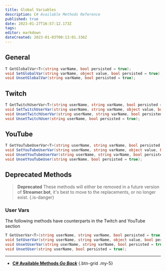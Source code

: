 ```yaml
---
title: Global Variables
description: C# Available Methods Reference
published: true
date: 2023-01-27T16:57:12.173Z
tags: 
editor: markdown
dateCreated: 2023-01-03T00:13:01.336Z
---
```


## General
```csharp
T GetGlobalVar<T>(string varName, bool persisted = true);
void SetGlobalVar(string varName, object value, bool persisted = true);
void UnsetGlobalVar(string varName, bool persisted = true);
```

## Twitch
```csharp
T GetTwitchUserVar<T>(string userName, string varName, bool persisted = true);
void SetTwitchUserVar(string userName, string varName, object value, bool persisted = true);
void UnsetTwitchUserVar(string userName, string varName, bool persisted = true);
void UnsetTwitchUser(string userName, bool persisted = true);
```

## YouTube
```csharp
T GetYouTubeUserVar<T>(string userName, string varName, bool persisted = true);
void SetYouTubeUserVar(string userName, string varName, object value, bool persisted = true);
void UnsetYouTubeUserVar(string userName, string varName, bool persisted = true);
void UnsetYouTubeUser(string userName, bool persisted = true);
```

## Deprecated Methods
> **Deprecated**
> These methods will either be removed in a future version of **Streamer.bot**, it's best to move to the replacements, or no longer exist.
{.is-danger}

### User Vars

The following methods have counterparts in the Twitch and YouTube section
```csharp
T GetUserVar<T>(string userName, string varName, bool persisted = true);
void SetUserVar(string userName, string varName, object value, bool persisted = true);
void UnsetUserVar(string userName, string varName, bool persisted = true);
void UnsetUser(string userName, bool persisted = true);
```

---

- [<i class="mdi mdi-chevron-left"></i> **C# Available Methods *Go Back***](/Sub-Actions/Code/CSharp/Available-Methods)
{.btn-grid .my-5}